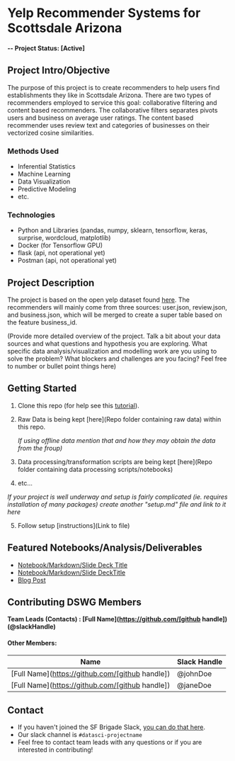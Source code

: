 # Yelp Recommender Systems for Scottsdale Arizona

#### -- Project Status: [Active]

## Project Intro/Objective
The purpose of this project is to create recommenders to help users find establishments they like in Scottsdale Arizona. There are two types of recommenders employed to service this goal: collaborative filtering and content based recommenders. The collaborative filters separates pivots users and business on average user ratings. The content based recommender uses review text and categories of businesses on their vectorized cosine similarities.

### Methods Used
* Inferential Statistics
* Machine Learning
* Data Visualization
* Predictive Modeling
* etc.

### Technologies
* Python and Libraries (pandas, numpy, sklearn, tensorflow, keras, surprise, wordcloud, matplotlib)
* Docker (for Tensorflow GPU)
* flask (api, not operational yet)
* Postman (api, not operational yet)

## Project Description
The project is based on the open yelp dataset found [here](yelp.com/dataset). The recommenders will mainly come from three sources: user.json, review.json, and business.json, which will be merged to create a super table based on the feature business_id. 


(Provide more detailed overview of the project.  Talk a bit about your data sources and what questions and hypothesis you are exploring. What specific data analysis/visualization and modelling work are you using to solve the problem? What blockers and challenges are you facing?  Feel free to number or bullet point things here)


## Getting Started

1. Clone this repo (for help see this [tutorial](https://help.github.com/articles/cloning-a-repository/)).
2. Raw Data is being kept [here](Repo folder containing raw data) within this repo.

    *If using offline data mention that and how they may obtain the data from the froup)*

3. Data processing/transformation scripts are being kept [here](Repo folder containing data processing scripts/notebooks)
4. etc...

*If your project is well underway and setup is fairly complicated (ie. requires installation of many packages) create another "setup.md" file and link to it here*  

5. Follow setup [instructions](Link to file)

## Featured Notebooks/Analysis/Deliverables
* [Notebook/Markdown/Slide Deck Title](link)
* [Notebook/Markdown/Slide DeckTitle](link)
* [Blog Post](link)


## Contributing DSWG Members

**Team Leads (Contacts) : [Full Name](https://github.com/[github handle])(@slackHandle)**

#### Other Members:

|Name     |  Slack Handle   |
|---------|-----------------|
|[Full Name](https://github.com/[github handle])| @johnDoe        |
|[Full Name](https://github.com/[github handle]) |     @janeDoe    |

## Contact
* If you haven't joined the SF Brigade Slack, [you can do that here](http://c4sf.me/slack).  
* Our slack channel is `#datasci-projectname`
* Feel free to contact team leads with any questions or if you are interested in contributing!
